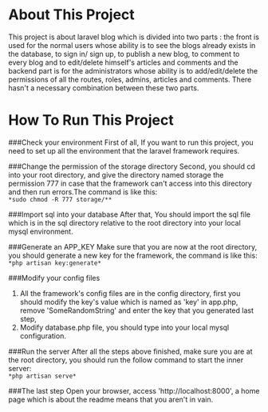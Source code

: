 About This Project
===================================
This project is about laravel blog which is divided into two parts : the front is used for
the normal users whose ability is to see the blogs already exists in the database, to sign in/
sign up, to publish a new blog, to comment to every blog and to edit/delete himself's articles
and comments and the backend part is for the administrators whose ability is to add/edit/delete
the permissions of all the routes, roles, admins, articles and comments. There hasn't a necessary
combination between these two parts.

How To Run This Project
===================================
###Check your environment
First of all, If you want to run this project, you need to set up all the environment that
the laravel framework requires.

###Change the permission of the storage directory
Second, you should cd into your root directory, and give the directory named storage the permission
777 in case that the framework can't access into this directory and then run errors.The command is like this:<br/>
       `*sudo chmod -R 777 storage/**`

###Import sql into your database
After that, You should import the sql file which is in the sql directory relative to the root directory
into your local mysql environment.

###Generate an APP_KEY
Make sure that you are now at the root directory, you should generate a new key for the framework, the command is
like this:<br/>
       `*php artisan key:generate*`

###Modify your config files
1) All the framework's config files are in the config directory, first you should modify the key's value which is named
as 'key' in app.php, remove 'SomeRandomString' and enter the key that you generated last step,<br/>
2) Modify database.php file, you should type into your local mysql configuration.

###Run the server
After all the steps above finished, make sure you are at the root directory, you should run the follow command to start
the inner server:<br/>
       `*php artisan serve*`

###The last step
Open your browser, access 'http://localhost:8000', a home page which is about the readme means that you aren't in vain.